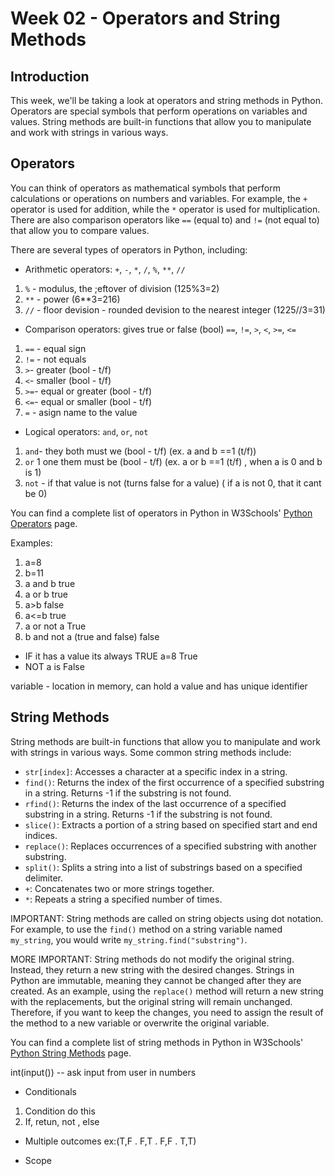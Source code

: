 # Week 02 - Operators and String Methods

## Introduction

This week, we'll be taking a look at operators and string methods in Python. Operators are special symbols that perform operations on variables and values. String methods are built-in functions that allow you to manipulate and work with strings in various ways.

## Operators

You can think of operators as mathematical symbols that perform calculations or operations on numbers and variables. For example, the `+` operator is used for addition, while the `*` operator is used for multiplication. There are also comparison operators like `==` (equal to) and `!=` (not equal to) that allow you to compare values.

There are several types of operators in Python, including:

- Arithmetic operators: `+`, `-`, `*`, `/`, `%`, `**`, `//`
1. `%` - modulus, the ;eftover of division (125%3=2)
2. `**` - power (6**3=216)
3. `//` - floor devision - rounded devision to the nearest integer (1225//3=31)
- Comparison operators: gives true or false (bool) `==`, `!=`, `>`, `<`, `>=`, `<=`
1. `==` - equal sign 
2. `!=` - not equals
3. `>`- greater (bool - t/f)
4. `<`- smaller (bool - t/f)
5. `>=`- equal or greater (bool - t/f)
6. `<=`- equal or smaller (bool - t/f)
7. `=` - asign name to the value

- Logical operators: `and`, `or`, `not`
1. `and`- they both must we  (bool -  t/f) (ex. a and b ==1 (t/f))
2. `or` 1 one them must be (bool -  t/f)  (ex. a or b ==1 (t/f) , when a is 0 and b is 1)
3. `not` - if that value is not (turns false for a value) ( if a is not 0, that it cant be 0)

You can find a complete list of operators in Python in W3Schools' [Python Operators](https://www.w3schools.com/python/python_operators.asp) page.

Examples:
1. a=8 
2. b=11
3. a and b true
4. a or b  true
5. a>b false
6. a<=b true
7. a or not a True
8. b and not a (true and false) false
- IF it has a value its always TRUE a=8 True
- NOT a is False

variable - location in memory, can hold a value and has unique identifier

## String Methods

String methods are built-in functions that allow you to manipulate and work with strings in various ways. Some common string methods include:

- `str[index]`: Accesses a character at a specific index in a string.
- `find()`: Returns the index of the first occurrence of a specified substring in a string. Returns -1 if the substring is not found.
- `rfind()`: Returns the index of the last occurrence of a specified substring in a string. Returns -1 if the substring is not found.
- `slice()`: Extracts a portion of a string based on specified start and end indices.
- `replace()`: Replaces occurrences of a specified substring with another substring.
- `split()`: Splits a string into a list of substrings based on a specified delimiter.
- `+`: Concatenates two or more strings together.
- `*`: Repeats a string a specified number of times.

IMPORTANT: String methods are called on string objects using dot notation. For example, to use the `find()` method on a string variable named `my_string`, you would write `my_string.find("substring")`.

MORE IMPORTANT: String methods do not modify the original string. Instead, they return a new string with the desired changes. Strings in Python are immutable, meaning they cannot be changed after they are created. As an example, using the `replace()` method will return a new string with the replacements, but the original string will remain unchanged. Therefore, if you want to keep the changes, you need to assign the result of the method to a new variable or overwrite the original variable.

You can find a complete list of string methods in Python in W3Schools' [Python String Methods](https://www.w3schools.com/python/python_strings_methods.asp) page.

int(input()) -- ask input from user in numbers

- Conditionals
1. Condition do this 
2. If, retun, not , else

- Multiple outcomes ex:(T,F . F,T . F,F . T,T)

- Scope